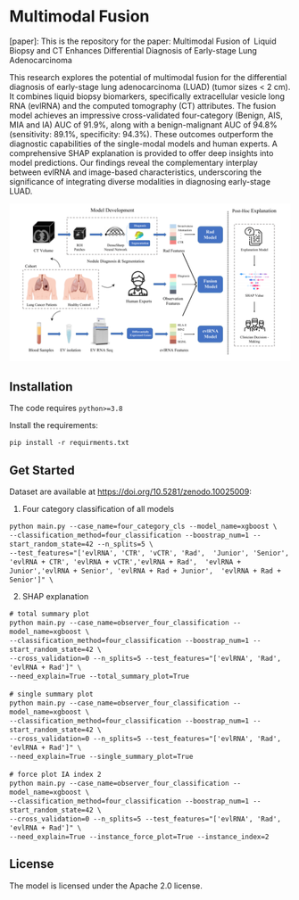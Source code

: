 # Multimodal Fusion

[paper]: This is the repository for the paper: Multimodal Fusion of Liquid Biopsy and CT Enhances Differential Diagnosis of Early-stage Lung Adenocarcinoma

This research explores the potential of multimodal fusion for the differential diagnosis of early-stage lung adenocarcinoma (LUAD) (tumor sizes < 2 cm). It combines liquid biopsy biomarkers, specifically extracellular vesicle long RNA (evlRNA) and the computed tomography (CT) attributes. The fusion model achieves an impressive cross-validated four-category (Benign, AIS, MIA and IA) AUC of 91.9%, along with a benign-malignant AUC of 94.8% (sensitivity: 89.1%, specificity: 94.3%). These outcomes outperform the diagnostic capabilities of the single-modal models and human experts. A comprehensive SHAP explanation is provided to offer deep insights into model predictions. Our findings reveal the complementary interplay between evlRNA and image-based characteristics, underscoring the significance of integrating diverse modalities in diagnosing early-stage LUAD.

![pipeline](pipeline.png?raw=true)


## Installation

The code requires `python>=3.8`

Install the requirements:
```
pip install -r requirments.txt
```

## Get Started

Dataset are available at https://doi.org/10.5281/zenodo.10025009:

1. Four category classification of all models
```shell script
python main.py --case_name=four_category_cls --model_name=xgboost \
--classification_method=four_classification --boostrap_num=1 --start_random_state=42 --n_splits=5 \
--test_features="['evlRNA', 'CTR', 'vCTR', 'Rad',  'Junior', 'Senior', 'evlRNA + CTR', 'evlRNA + vCTR','evlRNA + Rad',  'evlRNA + Junior','evlRNA + Senior', 'evlRNA + Rad + Junior',  'evlRNA + Rad + Senior']" \
```
2. SHAP explanation
```shell script
# total summary plot
python main.py --case_name=observer_four_classification --model_name=xgboost \
--classification_method=four_classification --boostrap_num=1 --start_random_state=42 \
--cross_validation=0 --n_splits=5 --test_features="['evlRNA', 'Rad', 'evlRNA + Rad']" \
--need_explain=True --total_summary_plot=True  

# single summary plot
python main.py --case_name=observer_four_classification --model_name=xgboost \
--classification_method=four_classification --boostrap_num=1 --start_random_state=42 \
--cross_validation=0 --n_splits=5 --test_features="['evlRNA', 'Rad', 'evlRNA + Rad']" \
--need_explain=True --single_summary_plot=True

# force plot IA index 2
python main.py --case_name=observer_four_classification --model_name=xgboost \
--classification_method=four_classification --boostrap_num=1 --start_random_state=42 \
--cross_validation=0 --n_splits=5 --test_features="['evlRNA', 'Rad', 'evlRNA + Rad']" \
--need_explain=True --instance_force_plot=True --instance_index=2 

```
## License
The model is licensed under the Apache 2.0 license.